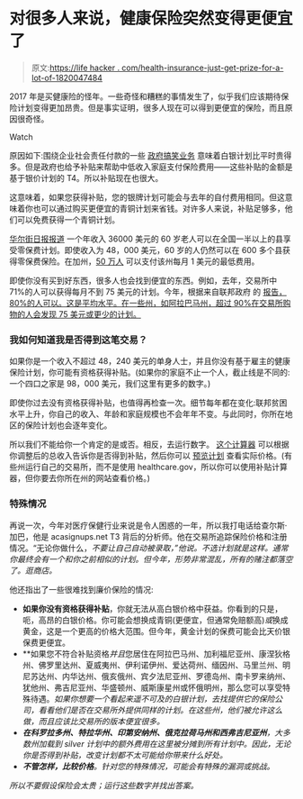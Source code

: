 # 对很多人来说，健康保险突然变得更便宜了

> 原文:[https://life hacker . com/health-insurance-just-get-prize-for-a-lot-of-1820047484](https://lifehacker.com/health-insurance-suddenly-just-got-cheaper-for-a-lot-of-1820047484)

2017 年是买健康险的怪年。一些奇怪和糟糕的事情发生了，似乎我们应该期待保险计划变得更加昂贵。但是事实证明，很多人现在可以得到更便宜的保险，而且原因很奇怪。

Watch

原因如下:围绕企业社会责任付款的一些 [政府搞笑业务](https://vitals.lifehacker.com/your-insurance-premiums-could-be-huge-next-year-and-he-1797946384) 意味着白银计划比平时贵得多。但是政府也给予补贴来帮助中低收入家庭支付保险费用——这些补贴的金额是基于银价计划的 T4。所以补贴现在也很大。

这意味着，如果您获得补贴，您的银牌计划可能会与去年的自付费用相同。但这意味着你也可以通过购买更便宜的青铜计划来省钱。对许多人来说，补贴足够多，他们可以免费获得一个青铜计划。

[华尔街日报报道](https://www.wsj.com/articles/more-aca-plans-to-come-with-no-premiums-in-2018-1509096602) 一个年收入 36000 美元的 60 岁老人可以在全国一半以上的县享受零保费计划。即使收入为 48，000 美元，60 岁的人仍然可以在 600 多个县获得零保费保险。在加州，[50 万人](https://www.wsj.com/articles/more-aca-plans-to-come-with-no-premiums-in-2018-1509096602) 可以支付该州每月 1 美元的最低费用。

即使你没有买到好东西，很多人也会找到便宜的东西。例如，去年，交易所中 71%的人可以获得每月不到 75 美元的计划。今年，根据来自联邦政府 的 [报告，80%的人可以。这是平均水平。在一些州，如阿拉巴马州，超过 90%在交易所购物的人会发现 75 美元或更少的计划。](https://aspe.hhs.gov/system/files/pdf/258456/Landscape_Master2018_1.pdf)

### 我如何知道我是否得到这笔交易？

如果你是一个收入不超过 48，240 美元的单身人士，并且你没有基于雇主的健康保险计划，你可能有资格获得补贴。(如果你的家庭不止一个人，截止线是不同的:一个四口之家是 98，000 美元，我们这里有更多的数字。)

即使你过去没有资格获得补贴，也值得再检查一次。细节每年都在变化:联邦贫困水平上升，你自己的收入、年龄和家庭规模也不会年年不变。与此同时，你所在地区的保险计划也会逐年变化。

所以我们不能给你一个肯定的是或否。相反，去运行数字。 [这个计算器](https://www.healthcare.gov/lower-costs/) 可以根据你调整后的总收入告诉你是否得到补贴，然后你可以 [预览计划](https://www.healthcare.gov/see-plans/) 查看实际价格。(有些州运行自己的交易所，而不是使用 healthcare.gov，所以你可以使用补贴计算器，但你要去你所在州的网站查看价格。)

### 特殊情况

再说一次，今年对医疗保健行业来说是令人困惑的一年，所以我打电话给查尔斯·加巴，他是 acasignups.net T3 背后的分析师。他在交易所追踪保险价格和注册情况。“无论你做什么，*不要让自己自动被录取，”他说。不选计划就是这样。通常你最终会有一个和你之前相似的计划。但今年，形势非常混乱，所有的赌注都落空了。逛商店。*

他还指出了一些很难找到廉价保险的情况:

*   **如果你没有资格获得补贴**，你就无法从高白银价格中获益。你看到的只是，呃，高昂的白银价格。你可能会想换成青铜(更便宜，但通常免赔额高)*或*换成黄金，这是一个更高的价格大范围。但今年，黄金计划的保费可能会比天价银保费更便宜。
*   **如果您不符合补贴资格*并且*您居住在阿拉巴马州、加利福尼亚州、康涅狄格州、佛罗里达州、夏威夷州、伊利诺伊州、爱达荷州、缅因州、马里兰州、明尼苏达州、内华达州、俄亥俄州、宾夕法尼亚州、罗德岛州、南卡罗来纳州、犹他州、弗吉尼亚州、华盛顿州、威斯康星州或怀俄明州，那么您可以享受特殊待遇。**如果你想要一个看起来遥不可及的白银计划，去找提供它的保险公司，看看他们是否在交易所外提供同样的计划*。在这些州，他们被允许这么做，而且应该比交易所的版本便宜很多。*
*   ***在科罗拉多州、特拉华州、印第安纳州、俄克拉荷马州和西弗吉尼亚州**，大多数州加载到 silver 计划中的额外费用在这里被分摊到所有计划中。因此，无论你是否得到补贴，改变计划都不太可能给你带来什么好处。*
*   ***不管怎样，比较价格**。针对您的特殊情况，可能会有特殊的漏洞或挑战。* 

*所以不要假设保险会太贵；运行这些数字并找出答案。*